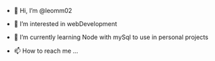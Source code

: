 - 👋 Hi, I’m @leomm02
- 👀 I’m interested in webDevelopment
- 🌱 I’m currently learning Node with mySql to use in personal projects

- 📫 How to reach me ...



